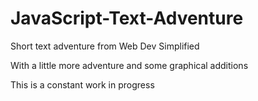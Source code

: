 # JavaScript-Text-Adventure
Short text adventure from Web Dev Simplified

With a little more adventure and some graphical additions

This is a constant work in progress
